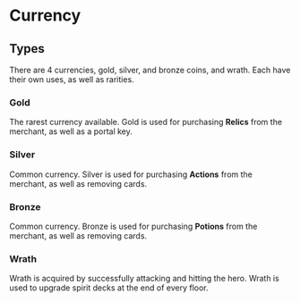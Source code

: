 # Currency

## Types

There are 4 currencies, gold, silver, and bronze coins, and wrath.
Each have their own uses, as well as rarities.

### Gold

The rarest currency available.
Gold is used for purchasing **Relics** from the merchant, as well as a portal key.

### Silver

Common currency.
Silver is used for purchasing **Actions** from the merchant, as well as removing cards.

### Bronze

Common currency.
Bronze is used for purchasing **Potions** from the merchant, as well as
removing cards.

### Wrath

Wrath is acquired by successfully attacking and hitting the hero.
Wrath is used to upgrade spirit decks at the end of every floor.
